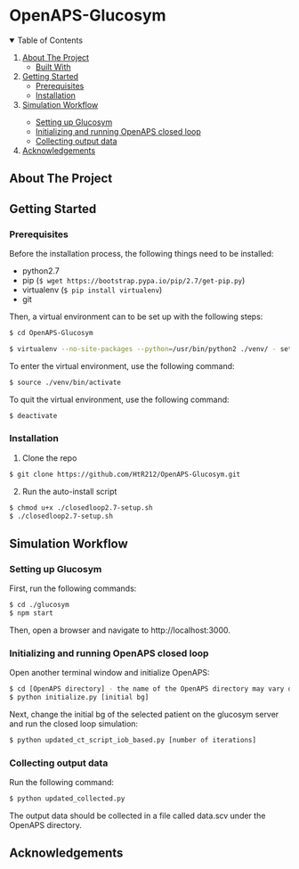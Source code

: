 # OpenAPS-Glucosym

<!-- TABLE OF CONTENTS -->
<details open="open">
  <summary>Table of Contents</summary>
  <ol>
    <li>
      <a href="#about-the-project">About The Project</a>
      <ul>
        <li><a href="#built-with">Built With</a></li>
      </ul>
    </li>
    <li>
      <a href="#getting-started">Getting Started</a>
      <ul>
        <li><a href="#prerequisites">Prerequisites</a></li>
        <li><a href="#installation">Installation</a></li>
      </ul>
    </li>
    <!--
    <li><a href="#usage">Usage</a></li>
    <li><a href="#roadmap">Roadmap</a></li>
    <li><a href="#contributing">Contributing</a></li>
    <li><a href="#license">License</a></li>
    <li><a href="#contact">Contact</a></li>
    -->
    <li><a href="#simulation-workflow">Simulation Workflow</a></li>
      <ul>
        <li><a href="#setting-up-glucosym">Setting up Glucosym</a></li>
        <li><a href="#initializing-and-running-openaps-closed-loop">Initializing and running OpenAPS closed loop</a></li>
        <li><a href="#collocting-output-data">Collecting output data</a></li>
      </ul>
    <li><a href="#acknowledgements">Acknowledgements</a></li>
  </ol>
</details>

<!-- ABOUT THE PROJECT -->
## About The Project



<!-- ### Built With

This section should list any major frameworks that you built your project using. Leave any add-ons/plugins for the acknowledgements section. Here are a few examples.
* [Bootstrap](https://getbootstrap.com)
* [JQuery](https://jquery.com)
* [Laravel](https://laravel.com) -->

<!-- GETTING STARTED -->
## Getting Started



### Prerequisites
Before the installation process, the following things need to be installed:
* python2.7   
* pip (``` $ wget https://bootstrap.pypa.io/pip/2.7/get-pip.py ```)   
* virtualenv (``` $ pip install virtualenv ```)  
* git
  
Then, a virtual environment can to be set up with the following steps:  
```sh
$ cd OpenAPS-Glucosym 
```
```sh
$ virtualenv --no-site-packages --python=/usr/bin/python2 ./venv/ - set up a virtual environment that uses python2  
```

To enter the virtual environment, use the following command:
```sh
$ source ./venv/bin/activate
```

To quit the virtual environment, use the following command:
```sh
$ deactivate
```

### Installation

1. Clone the repo
  ```sh
  $ git clone https://github.com/HtR212/OpenAPS-Glucosym.git
  ```
  
2. Run the auto-install script  
  ```sh
  $ chmod u+x ./closedloop2.7-setup.sh
  $ ./closedloop2.7-setup.sh
  ```
   
<!-- SIMULATION WORKFLOW -->
## Simulation Workflow  

### Setting up Glucosym  

First, run the following commands:  
```sh
$ cd ./glucosym
$ npm start
```
Then, open a browser and navigate to http://localhost:3000.

### Initializing and running OpenAPS closed loop

Open another terminal window and initialize OpenAPS:
```sh
$ cd [OpenAPS directory] - the name of the OpenAPS directory may vary depends on the name set during the installation  
$ python initialize.py [initial bg]  
```
Next, change the initial bg of the selected patient on the glucosym server and run the closed loop simulation:
```sh
$ python updated_ct_script_iob_based.py [number of iterations]  
```

### Collecting output data
Run the following command:
```sh
$ python updated_collected.py
```
The output data should be collected in a file called data.scv under the OpenAPS directory.

<!-- USAGE EXAMPLES -->
<!-- ## Usage

Use this space to show useful examples of how a project can be used. Additional screenshots, code examples and demos work well in this space. You may also link to more resources.

_For more examples, please refer to the [Documentation](https://example.com)_ -->

<!-- CONTRIBUTING -->
<!-- ## Contributing

Contributions are what make the open source community such an amazing place to be learn, inspire, and create. Any contributions you make are **greatly appreciated**.

1. Fork the Project
2. Create your Feature Branch (`git checkout -b feature/AmazingFeature`)
3. Commit your Changes (`git commit -m 'Add some AmazingFeature'`)
4. Push to the Branch (`git push origin feature/AmazingFeature`)
5. Open a Pull Request -->

<!-- LICENSE -->
<!-- ## License -->

<!-- Distributed under the MIT License. See `LICENSE` for more information. -->

<!-- CONTACT -->
<!-- ## Contact -->

<!--Your Name - [@your_twitter](https://twitter.com/your_username) - email@example.com -->

<!-- Project Link: [https://github.com/HtR212/OpenAPS-Glucosym](https://github.com/HtR212/OpenAPS-Glucosym) -->

<!-- ACKNOWLEDGEMENTS -->
## Acknowledgements
<!-- * [GitHub Pages](https://pages.github.com) -->
